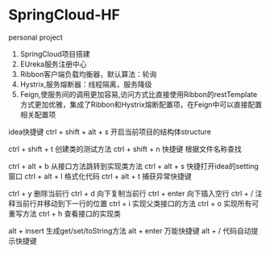 # SpringCloud-HF
personal project
1. SpringCloud项目搭建
2. EUreka服务注册中心
3. Ribbon客户端负载均衡器，默认算法：轮询
4. Hystrix,服务熔断器：线程隔离，服务降级
5. Feign,使服务间的调用更加容易,访问方式比直接使用Ribbon的restTemplate方式更加优雅，集成了Ribbon和Hystrix熔断配置项，在Feign中可以直接配置相关配置项

idea快捷键
   ctrl + shift + alt + s 开启当前项目的结构体structure
 
   ctrl + shift + t 创建类的测试方法
   ctrl + shift + n 快捷键 根据文件名称查找
 
   ctrl + alt + b 从接口方法跳转到实现类方法
   ctrl + alt + s 快捷打开idea的setting窗口
   ctrl + alt + l 格式化代码
   ctrl + alt + t 捕获异常快捷键
 
   ctrl + y 删除当前行
   ctrl + d 向下复制当前行
   ctrl + enter 向下插入空行
   ctrl + / 注释当前行并移动到下一行的位置
   ctrl + i 实现父类接口的方法
   ctrl + o 实现所有可重写方法
   ctrl + h 查看接口的实现类
 
   alt + insert 生成get/set/toString方法
   alt + enter 万能快捷键
   alt + / 代码自动提示快捷键
